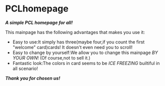# PCLhomepage
***A simple PCL homepage for all!***
    
This mainpage has the following advantages that makes you use it:
* Easy to use:It simply has three(maybe four,if you count the first "welcome" card)cards!  It doesn't even need you to scroll!
* Easy to change by yourself:We allow you to change this mainpage _BY YOUR OWN_! (Of course,not to sell it.)
* Fantastic look:The colors in card seems to be _ICE FREEZING_ builtiful in all scenario!

***Thank you for chosen us!***
